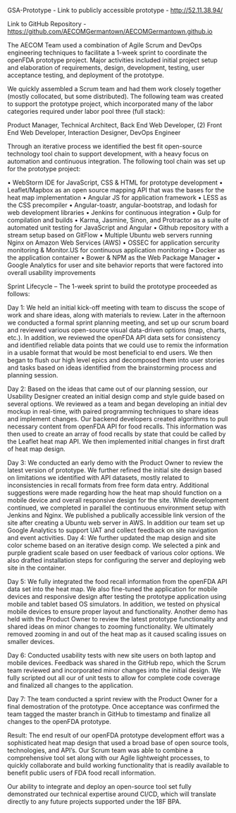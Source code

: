 GSA-Prototype - Link to publicly accessible prototype - http://52.11.38.94/ 

Link to GitHub Repository -https://github.com/AECOMGermantown/AECOMGermantown.github.io

The AECOM Team used a combination of Agile Scrum and DevOps engineering techniques to facilitate a 1-week sprint to coordinate the openFDA prototype project. Major activities included initial project setup and elaboration of requirements, design, development, testing, user acceptance testing, and deployment of the prototype.

We quickly assembled a Scrum team and had them work closely together (mostly collocated, but some distributed). The following team was created to support the prototype project, which incorporated many of the labor categories required under labor pool three (full stack):

Product Manager, Technical Architect, Back End Web Developer, (2) Front End Web Developer, Interaction Designer, DevOps Engineer

Through an iterative process we identified the best fit open-source technology tool chain to support development, with a heavy focus on automation and continuous integration. The following tool chain was set up for the prototype project: 

• WebStorm IDE for JavaScript, CSS & HTML for prototype development 
• Leaflet/Mapbox as an open source mapping API that was the bases for the heat map implementation 
• Angular JS for application framework 
• LESS as the CSS precompiler 
• Angular-toastr, angular-bootstrap, and lodash for web development libraries 
• Jenkins for continuous integration 
• Gulp for compilation and builds 
• Karma, Jasmine, Sinon, and Protractor as a suite of automated unit testing for JavaScript and Angular 
• Github repository with a stream setup based on GitFlow 
• Multiple Ubuntu web servers running Nginx on Amazon Web Services (AWS) 
• OSSEC for application sercurity monitoring & Monitor.US for continuous application monitoring
• Docker as the application container
• Bower & NPM as the Web Package Manager 
• Google Analytics for user and site behavior reports that were factored into overall usability improvements

Sprint Lifecycle – The 1-week sprint to build the prototype proceeded as follows:

Day 1: We held an initial kick-off meeting with team to discuss the scope of work and share ideas, along with materials to review. Later in the afternoon we conducted a formal sprint planning meeting, and set up our scrum board and reviewed various open-source visual data-driven options (map, charts, etc.). In addition, we reviewed the openFDA API data sets for consistency and identified reliable data points that we could use to remix the information in a usable format that would be most beneficial to end users. We then began to flush our high level epics and decomposed them into user stories and tasks based on ideas identified from the brainstorming process and planning session.

Day 2: Based on the ideas that came out of our planning session, our Usability Designer created an initial design comp and style guide based on several options. We reviewed as a team and began developing an initial dev mockup in real-time, with paired programming techniques to share ideas and implement changes. Our backend developers created algorithms to pull necessary content from openFDA API for food recalls. This information was then used to create an array of food recalls by state that could be called by the Leaflet heat map API.  We then implemented initial changes in first draft of heat map design.

Day 3: We conducted an early demo with the Product Owner to review the latest version of prototype. We further refined the initial site design based on limitations we identified with API datasets, mostly related to inconsistencies in recall formats from free form data entry. Additional suggestions were made regarding how the heat map should function on a mobile device and overall responsive design for the site. While development continued, we completed in parallel the continuous environment setup with Jenkins and Nginx. We published a publically accessible link version of the site after creating a Ubuntu web server in AWS. In addition our team set up Google Analytics to support UAT and collect feedback on site navigation and event activities. 
Day 4: We further updated the map design and site color scheme based on an iterative design comp. We selected a pink and purple gradient scale based on user feedback of various color options. We also drafted installation steps for configuring the server and deploying web site in the container.

Day 5: We fully integrated the food recall information from the openFDA API data set into the heat map. We also fine-tuned the application for mobile devices and responsive design after testing the prototype application using mobile and tablet based OS simulators. In addition, we tested on physical mobile devices to ensure proper layout and functionality. Another demo has held with the Product Owner to review the latest prototype functionality and shared ideas on minor changes to zooming functionality. We ultimately removed zooming in and out of the heat map as it caused scaling issues on smaller devices. 

Day 6: Conducted usability tests with new site users on both laptop and mobile devices. Feedback was shared in the GitHub repo, which the Scrum team reviewed and incorporated minor changes into the initial design. We fully scripted out all our of unit tests to allow for complete code coverage and finalized all changes to the application. 

Day 7: The team conducted a sprint review with the Product Owner for a final demostration of the prototype. Once acceptance was confirmed the team tagged the master branch in GitHub to timestamp and finalize all changes to the openFDA prototype. 

Result: 
The end result of our openFDA prototype development effort was a sophisticated heat map design that used a broad base of open source tools, technologies, and API’s. Our Scrum team was able to combine a comprehensive tool set along with our Agile lightweight processes, to quickly collaborate and build working functionality that is readily available to benefit public users of FDA food recall information.

Our ability to integrate and deploy an open-source tool set fully demonstrated our technical expertise around CI/CD, which will translate directly to any future projects supported under the 18F BPA.
